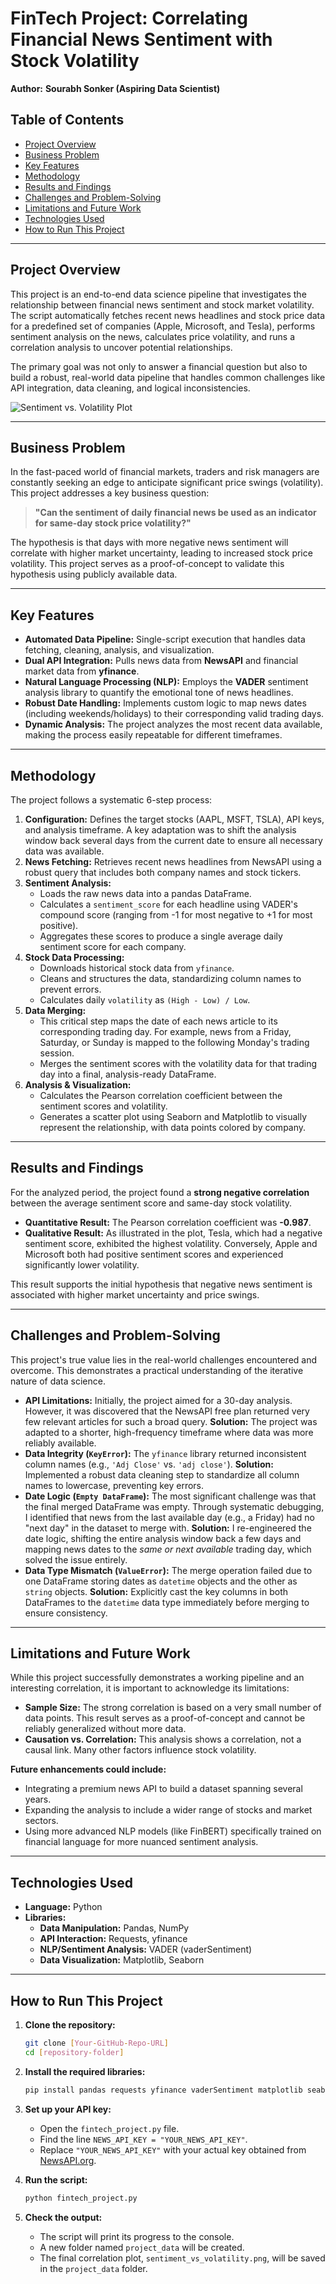 # FinTech Project: Correlating Financial News Sentiment with Stock Volatility

**Author:** **Sourabh Sonker (Aspiring Data Scientist)**

## Table of Contents
- [Project Overview](#project-overview)
- [Business Problem](#business-problem)
- [Key Features](#key-features)
- [Methodology](#methodology)
- [Results and Findings](#results-and-findings)
- [Challenges and Problem-Solving](#challenges-and-problem-solving)
- [Limitations and Future Work](#limitations-and-future-work)
- [Technologies Used](#technologies-used)
- [How to Run This Project](#how-to-run-this-project)

---

## Project Overview

This project is an end-to-end data science pipeline that investigates the relationship between financial news sentiment and stock market volatility. The script automatically fetches recent news headlines and stock price data for a predefined set of companies (Apple, Microsoft, and Tesla), performs sentiment analysis on the news, calculates price volatility, and runs a correlation analysis to uncover potential relationships.

The primary goal was not only to answer a financial question but also to build a robust, real-world data pipeline that handles common challenges like API integration, data cleaning, and logical inconsistencies.

![Sentiment vs. Volatility Plot](project_data/sentiment_vs_volatility.png)

---

## Business Problem

In the fast-paced world of financial markets, traders and risk managers are constantly seeking an edge to anticipate significant price swings (volatility). This project addresses a key business question:

> **"Can the sentiment of daily financial news be used as an indicator for same-day stock price volatility?"**

The hypothesis is that days with more negative news sentiment will correlate with higher market uncertainty, leading to increased stock price volatility. This project serves as a proof-of-concept to validate this hypothesis using publicly available data.

---

## Key Features

*   **Automated Data Pipeline:** Single-script execution that handles data fetching, cleaning, analysis, and visualization.
*   **Dual API Integration:** Pulls news data from **NewsAPI** and financial market data from **yfinance**.
*   **Natural Language Processing (NLP):** Employs the **VADER** sentiment analysis library to quantify the emotional tone of news headlines.
*   **Robust Date Handling:** Implements custom logic to map news dates (including weekends/holidays) to their corresponding valid trading days.
*   **Dynamic Analysis:** The project analyzes the most recent data available, making the process easily repeatable for different timeframes.

---

## Methodology

The project follows a systematic 6-step process:

1.  **Configuration:** Defines the target stocks (AAPL, MSFT, TSLA), API keys, and analysis timeframe. A key adaptation was to shift the analysis window back several days from the current date to ensure all necessary data was available.
2.  **News Fetching:** Retrieves recent news headlines from NewsAPI using a robust query that includes both company names and stock tickers.
3.  **Sentiment Analysis:**
    *   Loads the raw news data into a pandas DataFrame.
    *   Calculates a `sentiment_score` for each headline using VADER's compound score (ranging from -1 for most negative to +1 for most positive).
    *   Aggregates these scores to produce a single average daily sentiment score for each company.
4.  **Stock Data Processing:**
    *   Downloads historical stock data from `yfinance`.
    *   Cleans and structures the data, standardizing column names to prevent errors.
    *   Calculates daily `volatility` as `(High - Low) / Low`.
5.  **Data Merging:**
    *   This critical step maps the date of each news article to its corresponding trading day. For example, news from a Friday, Saturday, or Sunday is mapped to the following Monday's trading session.
    *   Merges the sentiment scores with the volatility data for that trading day into a final, analysis-ready DataFrame.
6.  **Analysis & Visualization:**
    *   Calculates the Pearson correlation coefficient between the sentiment scores and volatility.
    *   Generates a scatter plot using Seaborn and Matplotlib to visually represent the relationship, with data points colored by company.

---

## Results and Findings

For the analyzed period, the project found a **strong negative correlation** between the average sentiment score and same-day stock volatility.

*   **Quantitative Result:** The Pearson correlation coefficient was **-0.987**.
*   **Qualitative Result:** As illustrated in the plot, Tesla, which had a negative sentiment score, exhibited the highest volatility. Conversely, Apple and Microsoft both had positive sentiment scores and experienced significantly lower volatility.

This result supports the initial hypothesis that negative news sentiment is associated with higher market uncertainty and price swings.

---

## Challenges and Problem-Solving

This project's true value lies in the real-world challenges encountered and overcome. This demonstrates a practical understanding of the iterative nature of data science.

*   **API Limitations:** Initially, the project aimed for a 30-day analysis. However, it was discovered that the NewsAPI free plan returned very few relevant articles for such a broad query. **Solution:** The project was adapted to a shorter, high-frequency timeframe where data was more reliably available.
*   **Data Integrity (`KeyError`):** The `yfinance` library returned inconsistent column names (e.g., `'Adj Close'` vs. `'adj close'`). **Solution:** Implemented a robust data cleaning step to standardize all column names to lowercase, preventing key errors.
*   **Date Logic (`Empty DataFrame`):** The most significant challenge was that the final merged DataFrame was empty. Through systematic debugging, I identified that news from the last available day (e.g., a Friday) had no "next day" in the dataset to merge with. **Solution:** I re-engineered the date logic, shifting the entire analysis window back a few days and mapping news dates to the *same or next available* trading day, which solved the issue entirely.
*   **Data Type Mismatch (`ValueError`):** The merge operation failed due to one DataFrame storing dates as `datetime` objects and the other as `string` objects. **Solution:** Explicitly cast the key columns in both DataFrames to the `datetime` data type immediately before merging to ensure consistency.

---

## Limitations and Future Work

While this project successfully demonstrates a working pipeline and an interesting correlation, it is important to acknowledge its limitations:

*   **Sample Size:** The strong correlation is based on a very small number of data points. This result serves as a proof-of-concept and cannot be reliably generalized without more data.
*   **Causation vs. Correlation:** This analysis shows a correlation, not a causal link. Many other factors influence stock volatility.

**Future enhancements could include:**
*   Integrating a premium news API to build a dataset spanning several years.
*   Expanding the analysis to include a wider range of stocks and market sectors.
*   Using more advanced NLP models (like FinBERT) specifically trained on financial language for more nuanced sentiment analysis.

---

## Technologies Used

*   **Language:** Python
*   **Libraries:**
    *   **Data Manipulation:** Pandas, NumPy
    *   **API Interaction:** Requests, yfinance
    *   **NLP/Sentiment Analysis:** VADER (vaderSentiment)
    *   **Data Visualization:** Matplotlib, Seaborn

---

## How to Run This Project

1.  **Clone the repository:**
    ```bash
    git clone [Your-GitHub-Repo-URL]
    cd [repository-folder]
    ```

2.  **Install the required libraries:**
    ```bash
    pip install pandas requests yfinance vaderSentiment matplotlib seaborn
    ```

3.  **Set up your API key:**
    *   Open the `fintech_project.py` file.
    *   Find the line `NEWS_API_KEY = "YOUR_NEWS_API_KEY"`.
    *   Replace `"YOUR_NEWS_API_KEY"` with your actual key obtained from [NewsAPI.org](https://newsapi.org/).

4.  **Run the script:**
    ```bash
    python fintech_project.py
    ```

5.  **Check the output:**
    *   The script will print its progress to the console.
    *   A new folder named `project_data` will be created.
    *   The final correlation plot, `sentiment_vs_volatility.png`, will be saved in the `project_data` folder.
